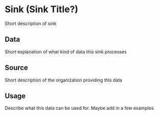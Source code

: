 # Sink (Sink Title?)

Short description of sink

## Data

Short explanation of what kind of data this sink processes

## Source

Short description of the organization providing this data

## Usage

Describe what this data can be used for. Maybe add in a few examples